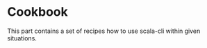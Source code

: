 <!--
  File was generated from based on docs/cookbooks/index.md, do not edit manually!
-->


# Cookbook

This part contains a set of recipes how to use scala-cli within given situations.